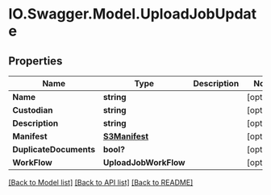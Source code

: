 # IO.Swagger.Model.UploadJobUpdate
## Properties

Name | Type | Description | Notes
------------ | ------------- | ------------- | -------------
**Name** | **string** |  | [optional] 
**Custodian** | **string** |  | [optional] 
**Description** | **string** |  | [optional] 
**Manifest** | [**S3Manifest**](S3Manifest.md) |  | [optional] 
**DuplicateDocuments** | **bool?** |  | [optional] 
**WorkFlow** | **UploadJobWorkFlow** |  | [optional] 

[[Back to Model list]](../README.md#documentation-for-models) [[Back to API list]](../README.md#documentation-for-api-endpoints) [[Back to README]](../README.md)


